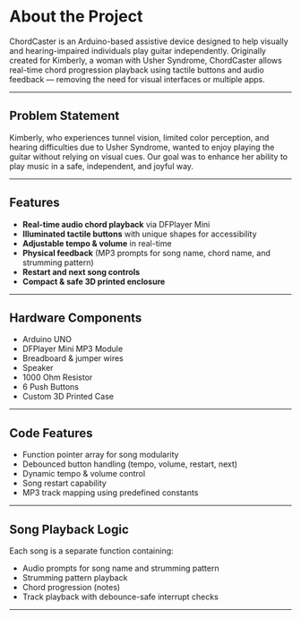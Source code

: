 # About the Project

ChordCaster is an Arduino-based assistive device designed to help visually and hearing-impaired individuals play guitar independently. Originally created for Kimberly, a woman with Usher Syndrome, ChordCaster allows real-time chord progression playback using tactile buttons and audio feedback — removing the need for visual interfaces or multiple apps.

---

## Problem Statement

Kimberly, who experiences tunnel vision, limited color perception, and hearing difficulties due to Usher Syndrome, wanted to enjoy playing the guitar without relying on visual cues. Our goal was to enhance her ability to play music in a safe, independent, and joyful way.

---

## Features

- **Real-time audio chord playback** via DFPlayer Mini
- **Illuminated tactile buttons** with unique shapes for accessibility
- **Adjustable tempo & volume** in real-time
- **Physical feedback** (MP3 prompts for song name, chord name, and strumming pattern)
- **Restart and next song controls**
- **Compact & safe 3D printed enclosure**

---

## Hardware Components

- Arduino UNO
- DFPlayer Mini MP3 Module
- Breadboard & jumper wires
- Speaker
- 1000 Ohm Resistor
- 6 Push Buttons
- Custom 3D Printed Case

---

## Code Features

- Function pointer array for song modularity
- Debounced button handling (tempo, volume, restart, next)
- Dynamic tempo & volume control
- Song restart capability
- MP3 track mapping using predefined constants

---

## Song Playback Logic

Each song is a separate function containing:

- Audio prompts for song name and strumming pattern
- Strumming pattern playback
- Chord progression (notes)
- Track playback with debounce-safe interrupt checks

---
